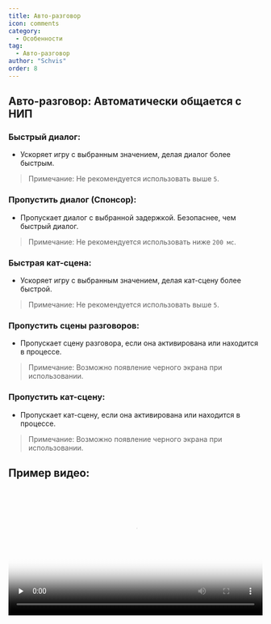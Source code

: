 ```yaml
---
title: Авто-разговор
icon: comments
category:
  - Особенности
tag:
  - Авто-разговор
author: "Schvis"
order: 8
---
```


## Авто-разговор: Автоматически общается с НИП
### Быстрый диалог:
- Ускоряет игру с выбранным значением, делая диалог более быстрым.
> Примечание: Не рекомендуется использовать выше `5`.
### Пропустить диалог (Спонсор): 
- Пропускает диалог с выбранной задержкой. Безопаснее, чем быстрый диалог.
> Примечание: Не рекомендуется использовать ниже `200 мс`.
### Быстрая кат-сцена:
- Ускоряет игру с выбранным значением, делая кат-сцену более быстрой.
> Примечание: Не рекомендуется использовать выше `5`.
### Пропустить сцены разговоров:
- Пропускает сцену разговора, если она активирована или находится в процессе.
> Примечание: Возможно появление черного экрана при использовании.
### Пропустить кат-сцену:
- Пропускает кат-сцену, если она активирована или находится в процессе.
> Примечание: Возможно появление черного экрана при использовании.

## Пример видео:

<video controls preload="none" width="100%" poster="https://nextcloud.atruicardona.xyz/s/7ceaQqesRBQcqxr/preview"><source src="https://nextcloud.atruicardona.xyz/s/7ceaQqesRBQcqxr/download" type="video/mp4"></video>

